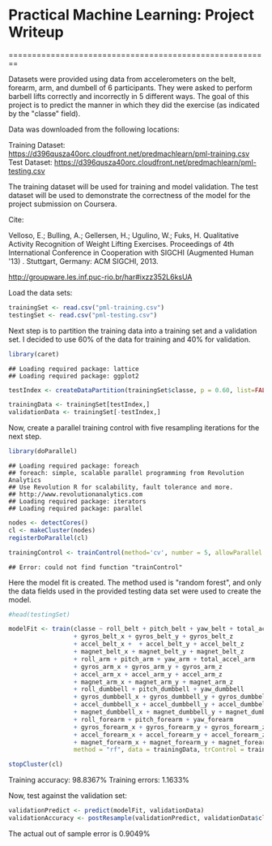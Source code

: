 # Practical Machine Learning: Project Writeup
========================================================

Datasets were provided using data from accelerometers on the belt, forearm, arm, and dumbell of 6 participants. They were asked to perform barbell lifts correctly and incorrectly in 5 different ways. The goal of this project is to predict the manner in which they did the exercise (as indicated by the "classe" field).

Data was downloaded from the following locations:

Training Dataset: https://d396qusza40orc.cloudfront.net/predmachlearn/pml-training.csv
Test Dataset: https://d396qusza40orc.cloudfront.net/predmachlearn/pml-testing.csv

The training dataset will be used for training and model validation. The test dataset will be used to demonstrate the correctness of the model for the project submission on Coursera.

Cite:

Velloso, E.; Bulling, A.; Gellersen, H.; Ugulino, W.; Fuks, H. Qualitative Activity Recognition of Weight Lifting Exercises. Proceedings of 4th International Conference in Cooperation with SIGCHI (Augmented Human '13) . Stuttgart, Germany: ACM SIGCHI, 2013.

http://groupware.les.inf.puc-rio.br/har#ixzz352L6ksUA

Load the data sets:


```r
trainingSet <- read.csv("pml-training.csv")
testingSet <- read.csv("pml-testing.csv")
```

Next step is to partition the training data into a training set and a validation set. I decided to use 60% of the data for training and 40% for validation.


```r
library(caret)
```

```
## Loading required package: lattice
## Loading required package: ggplot2
```

```r
testIndex <- createDataPartition(trainingSet$classe, p = 0.60, list=FALSE)

trainingData <- trainingSet[testIndex,]
validationData <- trainingSet[-testIndex,]
```

Now, create a parallel training control with five resampling iterations for the next step.

```r
library(doParallel)
```

```
## Loading required package: foreach
## foreach: simple, scalable parallel programming from Revolution Analytics
## Use Revolution R for scalability, fault tolerance and more.
## http://www.revolutionanalytics.com
## Loading required package: iterators
## Loading required package: parallel
```

```r
nodes <- detectCores()
cl <- makeCluster(nodes)
registerDoParallel(cl)

trainingControl <- trainControl(method='cv', number = 5, allowParallel = TRUE)
```

```
## Error: could not find function "trainControl"
```

Here the model fit is created. The method used is "random forest", and only the data fields used in the provided testing data set were used to create the model.

```r
#head(testingSet)

modelFit <- train(classe ~ roll_belt + pitch_belt + yaw_belt + total_accel_belt
                  + gyros_belt_x + gyros_belt_y + gyros_belt_z
                  + accel_belt_x +  + accel_belt_y + accel_belt_z
                  + magnet_belt_x + magnet_belt_y + magnet_belt_z
                  + roll_arm + pitch_arm + yaw_arm + total_accel_arm
                  + gyros_arm_x + gyros_arm_y + gyros_arm_z
                  + accel_arm_x + accel_arm_y + accel_arm_z
                  + magnet_arm_x + magnet_arm_y + magnet_arm_z
                  + roll_dumbbell + pitch_dumbbell + yaw_dumbbell
                  + gyros_dumbbell_x + gyros_dumbbell_y + gyros_dumbbell_z
                  + accel_dumbbell_x + accel_dumbbell_y + accel_dumbbell_z
                  + magnet_dumbbell_x + magnet_dumbbell_y + magnet_dumbbell_z
                  + roll_forearm + pitch_forearm + yaw_forearm
                  + gyros_forearm_x + gyros_forearm_y + gyros_forearm_z
                  + accel_forearm_x + accel_forearm_y + accel_forearm_z
                  + magnet_forearm_x + magnet_forearm_y + magnet_forearm_z,
                  method = "rf", data = trainingData, trControl = trainingControl)

stopCluster(cl)
```

Training accuracy: 98.8367%
Training errors: 1.1633%

Now, test against the validation set:

```r
validationPredict <- predict(modelFit, validationData)
validationAccuracy <- postResample(validationPredict, validationData$classe)
```

The actual out of sample error is 0.9049%
